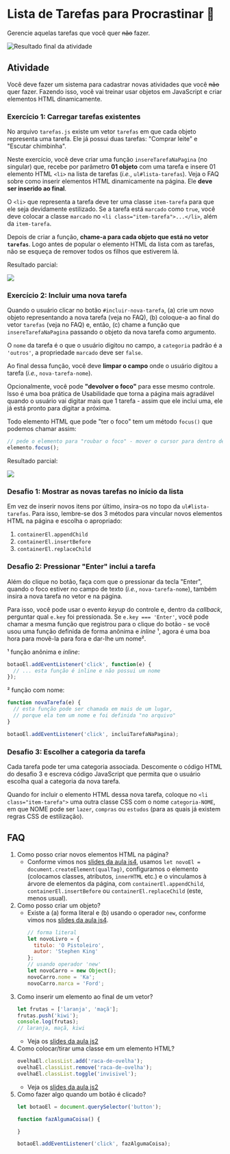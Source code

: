 # Lista de Tarefas para Procrastinar 📓

Gerencie aquelas tarefas que você quer ~~não~~ fazer.

![Resultado final da atividade](https://fegemo.github.io/cefet-front-end-large-assets/apng/todo-resultado-final.png)

## Atividade

Você deve fazer um sistema para cadastrar novas atividades que você ~~não~~
quer fazer. Fazendo isso, você vai treinar usar objetos em JavaScript e
criar elementos HTML dinamicamente.


### Exercício 1: Carregar **tarefas existentes**

No arquivo `tarefas.js` existe um vetor `tarefas` em que cada objeto
representa uma tarefa. Ele já possui duas tarefas: "Comprar leite" e
"Escutar chimbinha".

Neste exercício, você deve criar uma função `insereTarefaNaPagina` (no
singular) que, recebe por parâmetro **01 objeto** com uma tarefa e
insere 01 elemento HTML `<li>` na lista de tarefas
(_i.e._, `ul#lista-tarefas`). Veja o FAQ sobre como inserir elementos HTML
dinamicamente na página. Ele **deve ser inserido ao final**.

O `<li>` que representa a tarefa deve ter uma classe `item-tarefa` para
que ele seja devidamente estilizado. Se a tarefa está `marcado` como
`true`, você deve colocar a classe `marcado` no
`<li class="item-tarefa">...</li>`, além da `item-tarefa`.

Depois de criar a função, **chame-a para cada objeto que está no vetor
`tarefas`**. Logo antes de popular o elemento HTML da lista com as tarefas,
não se esqueça de remover todos os filhos que estiverem lá.

Resultado parcial:

![](https://fegemo.github.io/cefet-front-end-large-assets/apng/todo-resultado-exercicio-1.png)

### Exercício 2: Incluir uma nova tarefa

Quando o usuário clicar no botão `#incluir-nova-tarefa`, (a) crie um
novo objeto representando a nova tarefa (veja no FAQ), (b) coloque-a ao
final do vetor `tarefas` (veja no FAQ) e, então, (c) chame a função que
`insereTarefaNaPagina` passando o objeto da nova tarefa como argumento.

O `nome` da tarefa é o que o usuário digitou no campo, a `categoria` padrão é
a `'outros'`, a propriedade `marcado` deve ser `false`.

Ao final dessa função, você deve **limpar o campo** onde o usuário digitou
a tarefa (_i.e._, `nova-tarefa-nome`).

Opcionalmente, você pode **"devolver o foco"** para esse mesmo controle.
Isso é uma boa prática de Usabilidade que torna a página mais agradável quando
o usuário vai digitar mais que 1 tarefa - assim que ele inclui uma, ele
já está pronto para digitar a próxima.

Todo elemento HTML que pode "ter o foco" tem um método `focus()` que
podemos chamar assim:

```js
// pede o elemento para "roubar o foco" - mover o cursor para dentro dele
elemento.focus();
```

Resultado parcial:

![](https://fegemo.github.io/cefet-front-end-large-assets/apng/todo-resultado-exercicio-2.png)

### Desafio 1: Mostrar as novas tarefas no início da lista

Em vez de inserir novos itens por último, insira-os no topo da `ul#lista-tarefas`.
Para isso, lembre-se dos 3 métodos para vincular novos elementos HTML
na página e escolha o apropriado:

1. `containerEl.appendChild`
1. `containerEl.insertBefore`
1. `containerEl.replaceChild`


### Desafio 2: Pressionar "Enter" inclui a tarefa

Além do clique no botão, faça com que o pressionar da tecla "Enter",
quando o foco estiver no campo de texto (_i.e._, `nova-tarefa-nome`), também
insira a nova tarefa no vetor e na página.

Para isso, você pode usar o evento _keyup_ do controle e, dentro da _callback_,
perguntar qual `e.key` foi pressionada. Se `e.key === 'Enter'`, você pode
chamar a mesma função que registrou para o clique do botão - se você usou
uma função definida de forma anônima e _inline_ ¹, agora é uma boa hora para
movê-la para fora e dar-lhe um nome².

¹ função anônima e _inline_:
```js
botaoEl.addEventListener('click', function(e) {
  // ... esta função é inline e não possui um nome
});
```

² função com nome:
```js
function novaTarefa(e) {
  // esta função pode ser chamada em mais de um lugar,
  // porque ela tem um nome e foi definida "no arquivo"
}

botaoEl.addEventListener('click', incluiTarefaNaPagina);
```

### Desafio 3: Escolher a categoria da tarefa

Cada tarefa pode ter uma categoria associada. Descomente o código HTML do
desafio 3 e escreva código JavaScript que permita que o usuário escolha qual a
categoria da nova tarefa.

Quando for incluir o elemento HTML dessa nova tarefa, coloque no
`<li class="item-tarefa">` uma outra classe CSS com o nome `categoria-NOME`,
em que NOME pode ser `lazer`, `compras` ou `estudos` (para as
quais já existem regras CSS de estilização).


## FAQ

1. Como posso criar novos elementos HTML na página?
   - Conforme vimos nos [slides da aula js4][criando-elementos-dinamicamente],
     usamos `let novoEl = document.createElement(qualTag)`, configuramos o
     elemento (colocamos classes, atributos, `innerHTML` etc.) e o vinculamos
     à árvore de elementos da página, com `containerEl.appendChild`,
     `containerEl.insertBefore` ou `containerEl.replaceChild` (este, menos
     usual).
1. Como posso criar um objeto?
   - Existe a (a) forma literal e (b) usando o operador `new`, conforme
     vimos nos [slides da aula js4][criando-objetos].
     ```js
     // forma literal
     let novoLivro = {
       titulo: 'O Pistoleiro',
       autor: 'Stephen King'
     };
     // usando operador 'new'
     let novoCarro = new Object();
     novoCarro.nome = 'Ka';
     novoCarro.marca = 'Ford';
     ```
1. Como inserir um elemento ao final de um vetor?
   ```js
   let frutas = ['laranja', 'maçã'];
   frutas.push('kiwi');
   console.log(frutas);
   // laranja, maçã, kiwi
   ```
   - Veja os [slides da aula js2][array-push]
1. Como colocar/tirar uma classe em um elemento HTML?
   ```js
   ovelhaEl.classList.add('raca-de-ovelha');
   ovelhaEl.classList.remove('raca-de-ovelha');
   ovelhaEl.classList.toggle('invisivel');
   ```
   - Veja os [slides da aula js2][classes]
1. Como fazer algo quando um botão é clicado?
   ```js
   let botaoEl = document.querySelector('button');

   function fazAlgumaCoisa() {

   }

   botaoEl.addEventListener('click', fazAlgumaCoisa);
   ```
[criando-elementos-dinamicamente]: https://fegemo.github.io/cefet-front-end/classes/js4/#criando-elementos-html-dinamicamente
[criando-objetos]: https://fegemo.github.io/cefet-front-end/classes/js4/#usando-objetos-em-javascript
[array-push]: https://fegemo.github.io/cefet-front-end/classes/js2/#metodos-de-arrays
[classes]: https://fegemo.github.io/cefet-front-end/classes/js2/#colocando-removendo-classes
